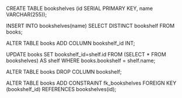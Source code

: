 <!-- Query 1: Create bookshelves table -->
CREATE TABLE bookshelves (id SERIAL PRIMARY KEY, name VARCHAR(255));

<!-- Query 2:  Select distinct bookshelves from the books table and insert into the bookshelves table -->
INSERT INTO bookshelves(name) SELECT DISTINCT bookshelf FROM books;

<!-- Query 3: Alter the books table to include a field for bookshelf id -->
ALTER TABLE books ADD COLUMN bookshelf_id INT;

<!-- Query 4: Retrieves the primary key on each bookshelf and fills in the bookshelf id field in the books table -->
UPDATE books SET bookshelf_id=shelf.id FROM (SELECT * FROM bookshelves) AS shelf WHERE books.bookshelf = shelf.name;

<!-- Query 5: Retrieves the primary key on each bookshelf and fills in the bookshelf id field in the books table -->
ALTER TABLE books DROP COLUMN bookshelf;

<!-- Query 6: Set the bookshelf_id as the foreign key of the books table -->
ALTER TABLE books ADD CONSTRAINT fk_bookshelves FOREIGN KEY (bookshelf_id) REFERENCES bookshelves(id);
